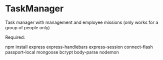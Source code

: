 # TaskManager 
Task manager with management and employee missions (only works for a group of people only)

Required:

npm install express express-handlebars express-session connect-flash passport-local mongoose bcrypt body-parse nodemon
